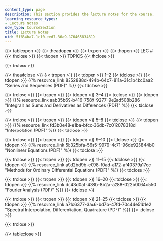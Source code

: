 ```yaml
---
content_type: page
description: This section provides the lecture notes for the course.
learning_resource_types:
- Lecture Notes
ocw_type: CourseSection
title: Lecture Notes
uid: 5f864ba7-1c10-eed7-36a9-376465834619
---
```


{{< tableopen >}}
{{< theadopen >}}
{{< tropen >}}
{{< thopen >}}
LEC #
{{< thclose >}}
{{< thopen >}}
TOPICS
{{< thclose >}}

{{< trclose >}}

{{< theadclose >}}
{{< tropen >}}
{{< tdopen >}}
1–2
{{< tdclose >}}
{{< tdopen >}}
{{% resource_link 8252888d-494b-64c7-811a-31c1b4bc0aa2 "Series and Sequences (PDF)" %}}
{{< tdclose >}}

{{< trclose >}}
{{< tropen >}}
{{< tdopen >}}
3–4
{{< tdclose >}}
{{< tdopen >}}
{{% resource_link aab35b69-b416-7589-9277-9e2ad508b286 "Integrals as Sums and Derivatives as Differences (PDF)" %}}
{{< tdclose >}}

{{< trclose >}}
{{< tropen >}}
{{< tdopen >}}
5–8
{{< tdclose >}}
{{< tdopen >}}
{{% resource_link fd3b0e48-e1ba-bfcc-36db-7c012078318d "Interpolation (PDF)" %}}
{{< tdclose >}}

{{< trclose >}}
{{< tropen >}}
{{< tdopen >}}
9–10
{{< tdclose >}}
{{< tdopen >}}
{{% resource_link 5b325bfa-56a5-9979-4c71-96de926844b0 "Nonlinear Equations (PDF)" %}}
{{< tdclose >}}

{{< trclose >}}
{{< tropen >}}
{{< tdopen >}}
11–15
{{< tdclose >}}
{{< tdopen >}}
{{% resource_link a9d2bd9b-e098-f0ad-a172-af40379a17cc "Methods for Ordinary Differential Equations (PDF)" %}}
{{< tdclose >}}

{{< trclose >}}
{{< tropen >}}
{{< tdopen >}}
16–20
{{< tdclose >}}
{{< tdopen >}}
{{% resource_link dd43d0af-438b-8b2a-a288-022b0064c550 "Fourier Analysis (PDF)" %}}
{{< tdclose >}}

{{< trclose >}}
{{< tropen >}}
{{< tdopen >}}
21–25
{{< tdclose >}}
{{< tdopen >}}
{{% resource_link a71c6377-3ac6-bd7b-47fd-70c44e51b1e2 "Spectral Interpolation, Differentiation, Quadrature (PDF)" %}}
{{< tdclose >}}

{{< trclose >}}

{{< tableclose >}}